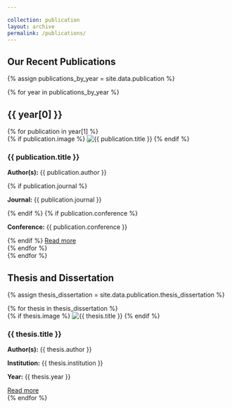 ```yaml
---

collection: publication
layout: archive
permalink: /publications/
---
```



<h2>Our Recent Publications</h2>

{% assign publications_by_year = site.data.publication %}

{% for year in publications_by_year %}
  <h2>{{ year[0] }}</h2>
  <div class="publications-grid">
    {% for publication in year[1] %}
      <div class="publication-tile">
        <div class="publication-image">
          {% if publication.image %}
            <img src="{{ publication.image }}" alt="{{ publication.title }}">
          {% endif %}
        </div>
        <div class="publication-content">
          <h3>{{ publication.title }}</h3>
          <p><strong>Author(s):</strong> {{ publication.author }}</p>
          {% if publication.journal %}
            <p><strong>Journal:</strong> {{ publication.journal }}</p>
          {% endif %}
          {% if publication.conference %}
            <p><strong>Conference:</strong> {{ publication.conference }}</p>
          {% endif %}
          <a href="{{ publication.link }}" class="publication-link">Read more</a>
        </div>
      </div>
    {% endfor %}
  </div>
{% endfor %}


<h2>Thesis and Dissertation</h2>

{% assign thesis_dissertation = site.data.publication.thesis_dissertation %}

<div class="publications-grid">
  {% for thesis in thesis_dissertation %}
    <div class="publication-tile">
      <div class="publication-image">
        {% if thesis.image %}
          <img src="{{ thesis.image }}" alt="{{ thesis.title }}">
        {% endif %}
      </div>
      <div class="publication-content">
        <h3>{{ thesis.title }}</h3>
        <p><strong>Author(s):</strong> {{ thesis.author }}</p>
        <p><strong>Institution:</strong> {{ thesis.institution }}</p>
        <p><strong>Year:</strong> {{ thesis.year }}</p>
        <a href="{{ thesis.link }}" class="publication-link">Read more</a>
      </div>
    </div>
  {% endfor %}
</div>
